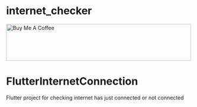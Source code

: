 # internet_checker

<a href="https://www.buymeacoffee.com/nabindhakal" target="_blank"><img src="https://cdn.buymeacoffee.com/buttons/default-orange.png" alt="Buy Me A Coffee" height="100" width="500"></a>

# FlutterInternetConnection

Flutter project for checking internet has just connected or not connected
